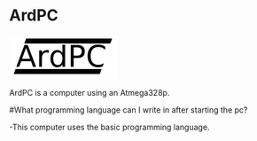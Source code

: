 # ArdPC
![alt][logo]

[logo]: https://raw.githubusercontent.com/nasOS-official/ArdPC/main/ardpc_logo.png "Logo"

ArdPC is a computer using an Atmega328p.

#What programming language can I write in after starting the pc?


-This computer uses the basic programming language.
